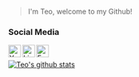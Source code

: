 > I'm Teo, welcome to my Github!
### Social Media
[<img align="left" alt="Youtube" width="25px" src="https://img.icons8.com/ios-filled/150/fa314a/youtube-play.png" />][youtube]
[<img align="left" alt="LinkedIn" width="25px" src="https://img.icons8.com/color/48/4a90e2/linkedin.png" />][linkedin]
[<img align="left" alt="Facebook" width="25px" src="https://img.icons8.com/ios-filled/150/4a90e2/facebook-new.png" />][facebook]
<br />

[youtube]: https://www.youtube.com/user/TeoTechnicTaken
[linkedin]: https://www.linkedin.com/in/teodorilie/
[facebook]: https://www.facebook.com/profile.php?id=100004509104826

[![Teo's github stats](https://github-readme-stats.vercel.app/api?username=teoilie&count_private=true&show_icons=true&theme=dracula&hide_rank=false&hide=stars)](https://github.com/anuraghazra/github-readme-stats)
